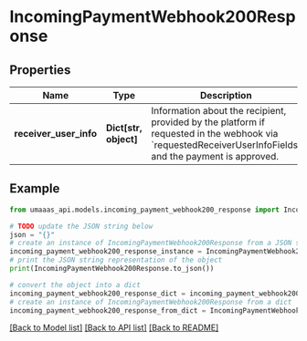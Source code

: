 # IncomingPaymentWebhook200Response


## Properties

Name | Type | Description | Notes
------------ | ------------- | ------------- | -------------
**receiver_user_info** | **Dict[str, object]** | Information about the recipient, provided by the platform if requested in the webhook via &#x60;requestedReceiverUserInfoFields&#x60; and the payment is approved. | [optional] 

## Example

```python
from umaaas_api.models.incoming_payment_webhook200_response import IncomingPaymentWebhook200Response

# TODO update the JSON string below
json = "{}"
# create an instance of IncomingPaymentWebhook200Response from a JSON string
incoming_payment_webhook200_response_instance = IncomingPaymentWebhook200Response.from_json(json)
# print the JSON string representation of the object
print(IncomingPaymentWebhook200Response.to_json())

# convert the object into a dict
incoming_payment_webhook200_response_dict = incoming_payment_webhook200_response_instance.to_dict()
# create an instance of IncomingPaymentWebhook200Response from a dict
incoming_payment_webhook200_response_from_dict = IncomingPaymentWebhook200Response.from_dict(incoming_payment_webhook200_response_dict)
```
[[Back to Model list]](../README.md#documentation-for-models) [[Back to API list]](../README.md#documentation-for-api-endpoints) [[Back to README]](../README.md)


